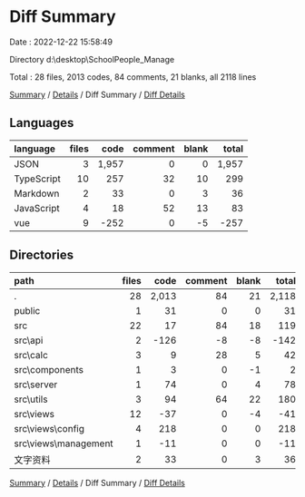 # Diff Summary

Date : 2022-12-22 15:58:49

Directory d:\\desktop\\SchoolPeople_Manage

Total : 28 files,  2013 codes, 84 comments, 21 blanks, all 2118 lines

[Summary](results.md) / [Details](details.md) / Diff Summary / [Diff Details](diff-details.md)

## Languages
| language | files | code | comment | blank | total |
| :--- | ---: | ---: | ---: | ---: | ---: |
| JSON | 3 | 1,957 | 0 | 0 | 1,957 |
| TypeScript | 10 | 257 | 32 | 10 | 299 |
| Markdown | 2 | 33 | 0 | 3 | 36 |
| JavaScript | 4 | 18 | 52 | 13 | 83 |
| vue | 9 | -252 | 0 | -5 | -257 |

## Directories
| path | files | code | comment | blank | total |
| :--- | ---: | ---: | ---: | ---: | ---: |
| . | 28 | 2,013 | 84 | 21 | 2,118 |
| public | 1 | 31 | 0 | 0 | 31 |
| src | 22 | 17 | 84 | 18 | 119 |
| src\\api | 2 | -126 | -8 | -8 | -142 |
| src\\calc | 3 | 9 | 28 | 5 | 42 |
| src\\components | 1 | 3 | 0 | -1 | 2 |
| src\\server | 1 | 74 | 0 | 4 | 78 |
| src\\utils | 3 | 94 | 64 | 22 | 180 |
| src\\views | 12 | -37 | 0 | -4 | -41 |
| src\\views\\config | 4 | 218 | 0 | 0 | 218 |
| src\\views\\management | 1 | -11 | 0 | 0 | -11 |
| 文字资料 | 2 | 33 | 0 | 3 | 36 |

[Summary](results.md) / [Details](details.md) / Diff Summary / [Diff Details](diff-details.md)